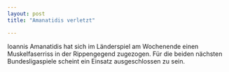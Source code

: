 ```yaml
---
layout: post
title: "Amanatidis verletzt"

---
```


Ioannis Amanatidis hat sich im Länderspiel am Wochenende einen Muskelfaserriss in der Rippengegend zugezogen. Für die beiden nächsten Bundesligaspiele scheint ein Einsatz ausgeschlossen zu sein. 


